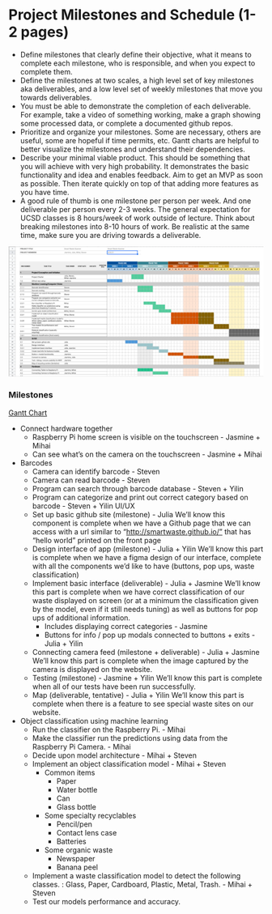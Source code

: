 # Project Milestones and Schedule (1-2 pages)
* Define milestones that clearly define their objective, what it means to complete each milestone, who is responsible, and when you expect to complete them. 
* Define the milestones at two scales, a high level set of key milestones aka deliverables, and a low level set of weekly milestones that move you towards deliverables.
* You must be able to demonstrate the completion of each deliverable. For example, take a video of something working, make a graph showing some processed data, or complete a documented github repos. 
* Prioritize and organize your milestones. Some are necessary, others are useful, some are hopeful if time permits, etc. Gantt charts are helpful to better visualize the milestones and understand their dependencies.
* Describe your minimal viable product. This should be something that you will achieve with very high probability. It demonstrates the basic functionality and idea and enables feedback. Aim to get an MVP as soon as possible. Then iterate quickly on top of that adding more features as you have time.
* A good rule of thumb is one milestone per person per week. And one deliverable per person every 2-3 weeks. The general expectation for UCSD classes is 8 hours/week of work outside of lecture. Think about breaking milestones into 8-10 hours of work. Be realistic at the same time, make sure you are driving towards a deliverable. 

![Gantt Chart](Gantt_Chart.png)

### Milestones
[Gantt Chart](https://docs.google.com/spreadsheets/d/1hELHBSfVzhgVlQ-FRjqm1UXFKXBpGtuc2WCGuSOQzQU/edit?usp=sharing)

* Connect hardware together
  * Raspberry Pi home screen is visible on the touchscreen - Jasmine + Mihai
  * Can see what’s on the camera on the touchscreen - Jasmine + Mihai
* Barcodes
  * Camera can identify barcode - Steven
  * Camera can read barcode - Steven
  * Program can search through barcode database - Steven + Yilin
  * Program can categorize and print out correct category based on barcode - Steven + Yilin
UI/UX
  * Set up basic github site (milestone) - Julia
We’ll know this component is complete when we have a Github page that we can access with a url similar to “http://smartwaste.github.io/” that has “hello world” printed on the front page
  * Design interface of app (milestone) - Julia + Yilin
We’ll know this part is complete when we have a figma design of our interface, complete with all the components we’d like to have (buttons, pop ups, waste classification)
  * Implement basic interface (deliverable) - Julia + Jasmine
We’ll know this part is complete when we have correct classification of our waste displayed on screen (or at a minimum the classification given by the model, even if it still needs tuning) as well as buttons for pop ups of additional information.
    * Includes displaying correct categories - Jasmine
    * Buttons for info / pop up modals connected to buttons + exits - Julia + Yilin
  * Connecting camera feed (milestone + deliverable) - Julia + Jasmine
We’ll know this part is complete when the image captured by the camera is displayed on the website.
  * Testing (milestone) - Jasmine + Yilin
We’ll know this part is complete when all of our tests have been run successfully.
  * Map (deliverable, tentative) - Julia + Yilin
We’ll know this part is complete when there is a feature to see special waste sites on our website.
* Object classification using machine learning
  * Run the classifier on the Raspberry Pi. - Mihai 
  * Make the classifier run the predictions using data from the Raspberry Pi Camera. - Mihai 
  * Decide upon model architecture - Mihai + Steven
  * Implement an object classification model - Mihai + Steven
    * Common items
      * Paper
      * Water bottle
      * Can
      * Glass bottle
    * Some specialty recyclables
      * Pencil/pen
      * Contact lens case
      * Batteries 
    * Some organic waste
      * Newspaper
      * Banana peel
  * Implement a waste classification model to detect the following classes.  : Glass, Paper, Cardboard, Plastic, Metal, Trash. - Mihai + Steven
  * Test our models performance and accuracy. 
